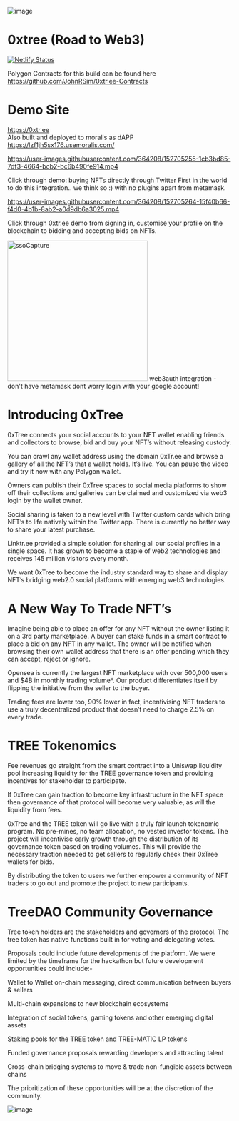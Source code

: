 ![image](https://user-images.githubusercontent.com/364208/152705668-2caff335-e3b2-4877-9140-55f10848714a.png)


# 0xtree (Road to Web3)
[![Netlify Status](https://api.netlify.com/api/v1/badges/ee43faaa-79f5-4f70-829c-96595b225330/deploy-status)](https://app.netlify.com/sites/0xtree/deploys)

Polygon Contracts for this build can be found here<br />
https://github.com/JohnRSim/0xtr.ee-Contracts

# Demo Site
https://0xtr.ee <br/>
Also built and deployed to moralis as dAPP<br/>
https://lzf1jh5sx176.usemoralis.com/

https://user-images.githubusercontent.com/364208/152705255-1cb3bd85-7df3-4664-bcb2-bc6b490fe914.mp4

Click through demo: buying NFTs directly through Twitter
First in the world to do this integration.. we think so :) with no plugins apart from metamask.

https://user-images.githubusercontent.com/364208/152705264-15f40b66-f4d0-4b1b-8ab2-a0d9db6a3025.mp4

Click through 0xtr.ee demo from signing in, customise your profile on the blockchain to bidding and accepting bids on NFTs.

<img width="314" alt="ssoCapture" src="https://user-images.githubusercontent.com/364208/152705297-5c19ac5b-4f99-4c43-b389-2d7c1392f550.PNG">
web3auth integration - don't have metamask dont worry login with your google account!

# Introducing 0xTree
0xTree connects your social accounts to your NFT wallet enabling friends and collectors to browse, bid and buy your NFT’s without releasing custody.

You can crawl any wallet address using the domain 0xTr.ee and browse a gallery of all the NFT’s that a wallet holds. It’s live. You can pause the video and try it now with any Polygon wallet.

Owners can publish their 0xTree spaces to social media platforms to show off their collections and galleries can be claimed and customized via web3 login by the wallet owner.

Social sharing is taken to a new level with Twitter custom cards which bring NFT’s to life natively within the Twitter app. There is currently no better way to share your latest purchase.

Linktr.ee provided a simple solution for sharing all our social profiles in a single space. It has grown to become a staple of web2 technologies and receives 145 million visitors every month.

We want 0xTree to become the industry standard way to share and display NFT’s bridging web2.0 social platforms with emerging web3 technologies.

# A New Way To Trade NFT’s
Imagine being able to place an offer for any NFT without the owner listing it on a 3rd party marketplace. A buyer can stake funds in a smart contract to place a bid on any NFT in any wallet. The owner will be notified when browsing their own wallet address that there is an offer pending which they can accept, reject or ignore.

Opensea is currently the largest NFT marketplace with over 500,000 users and $4B in monthly trading volume*. Our product differentiates itself by flipping the initiative from the seller to the buyer.

Trading fees are lower too, 90% lower in fact, incentivising NFT traders to use a truly decentralized product that doesn’t need to charge 2.5% on every trade.

# TREE Tokenomics
Fee revenues go straight from the smart contract into a Uniswap liquidity pool increasing liquidity for the TREE governance token and providing incentives for stakeholder to participate.

If 0xTree can gain traction to become key infrastructure in the NFT space then governance of that protocol will become very valuable, as will the liquidity from fees.

0xTree and the TREE token will go live with a truly fair launch tokenomic program. No pre-mines, no team allocation, no vested investor tokens. The project will incentivise early growth through the distribution of its governance token based on trading volumes. This will provide the necessary traction needed to get sellers to regularly check their 0xTree wallets for bids.

By distributing the token to users we further empower a community of NFT traders to go out and promote the project to new participants.

# TreeDAO Community Governance
Tree token holders are the stakeholders and governors of the protocol. The tree token has native functions built in for voting and delegating votes.

Proposals could  include future developments of the platform. We were limited by the timeframe for the hackathon but future development opportunities could include:-

Wallet to Wallet on-chain messaging, direct communication between buyers & sellers


Multi-chain expansions to new blockchain ecosystems


Integration of social tokens, gaming tokens and other emerging digital assets

Staking pools for the TREE token and TREE-MATIC LP tokens


Funded governance proposals rewarding developers and attracting talent


Cross-chain bridging systems to move & trade non-fungible assets between chains

The prioritization of these opportunities will be at the discretion of the community.

![image](https://user-images.githubusercontent.com/364208/152705375-e12cdeb4-fd84-4bf4-915b-7fcc6c787644.png)
